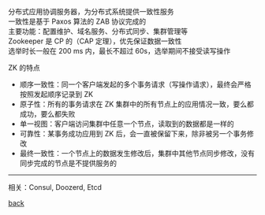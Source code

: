 分布式应用协调服务器，为分布式系统提供一致性服务  
一致性是基于 Paxos 算法的 ZAB 协议完成的  
主要功能：配置维护、域名服务、分布式同步、集群管理等  
Zookeeper 是 CP 的（CAP 定理），优先保证数据一致性  
选举时长一般在 200 ms 内，最长不超过 60s，选举期间不接受读写操作  

ZK 的特点   
- 顺序一致性：同一个客户端发起的多个事务请求（写操作请求），最终会严格按照发起顺序记录到 ZK  
- 原子性：所有的事务请求在 ZK 集群中的所有节点上的应用情况一致，要么都成功，要么都失败  
- 单一视图：客户端访问集群中任意一个节点，读取到的数据都是一样的  
- 可靠性：某事务成功应用到 ZK 后，会一直被保留下来，除非被另一个事务修改  
- 最终一致性：一个节点上的数据发生修改后，集群中其他节点同步修改，没有同步完成的节点是不提供服务的  

---

相关：Consul, Doozerd, Etcd

[back](../17.md)  